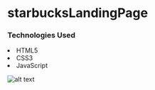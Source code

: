 # starbucksLandingPage

<h3>Technologies Used</h3>
<li>HTML5</li>
<li>CSS3</li>
<li>JavaScript</li>

![alt text](http://url/to/img.png)
